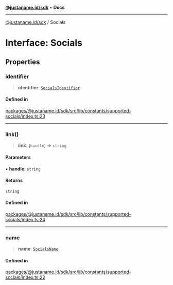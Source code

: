 [**@justaname.id/sdk**](../README.md) • **Docs**

***

[@justaname.id/sdk](../globals.md) / Socials

# Interface: Socials

## Properties

### identifier

> **identifier**: [`SocialsIdentifier`](../type-aliases/SocialsIdentifier.md)

#### Defined in

[packages/@justaname.id/sdk/src/lib/constants/supported-socials/index.ts:23](https://github.com/JustaName-id/JustaName-sdk/blob/577c5c787ef18bf8ddf8b997f021738a0e8ca336/packages/@justaname.id/sdk/src/lib/constants/supported-socials/index.ts#L23)

***

### link()

> **link**: (`handle`) => `string`

#### Parameters

• **handle**: `string`

#### Returns

`string`

#### Defined in

[packages/@justaname.id/sdk/src/lib/constants/supported-socials/index.ts:24](https://github.com/JustaName-id/JustaName-sdk/blob/577c5c787ef18bf8ddf8b997f021738a0e8ca336/packages/@justaname.id/sdk/src/lib/constants/supported-socials/index.ts#L24)

***

### name

> **name**: [`SocialsName`](../type-aliases/SocialsName.md)

#### Defined in

[packages/@justaname.id/sdk/src/lib/constants/supported-socials/index.ts:22](https://github.com/JustaName-id/JustaName-sdk/blob/577c5c787ef18bf8ddf8b997f021738a0e8ca336/packages/@justaname.id/sdk/src/lib/constants/supported-socials/index.ts#L22)
